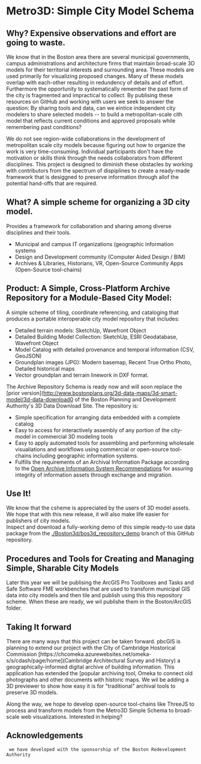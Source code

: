 # Metro3D: Simple City Model Schema
## Why? Expensive observations and effort are going to waste.
<p>We know that in the Boston area there are several municipal governments, campus administrations and architecture firms that maintain broad-scale 3D models for their territorial interests and surrounding area.  These models are used primarily for visualizing proposed changes.  Many of these models overlap with each-other resulting in redundency of details and of effort.  Furthermore the opportunity to systematically remember the past form of the city is fragmented and impractical to collect.  
By publising these resources on GitHub and working with users we seek to answer the question: By sharing tools and data, can we eintice independent city modelers to share selected models -- to build a metropolitan-scale cith model that reflects current conditions and approved proposals while remembering past conditions? 

We do not see region-wide collaborations in the development of metropolitan scale city models because figuring out how to organize the work is very time-consuming.  Individual participants don't have the motivation or skills think through the needs collaborators from different disciplines. This project is designed to diminish these obstacles by working with contributors from the spectrum of dispiplines to create a ready-made framework that is desiggned to preserve information through allof the potential hand-offs that are required. 
  
## What?  A simple scheme for organizing a 3D city model.  

Provides a framework for collaboration and sharing among diverse disciplines and their tools.

  * Municipal and campus IT organizations (geographic information systems
  * Design and Development community (Computer Aided Design / BIM)
  * Archives & Libraries, Historians, VR, Open-Source Community Apps  (Open-Source tool-chains) 

## Product: A Simple, Cross-Platform Archive Repository for a Module-Based City Model:</h2>
A simple scheme of tiling, coordinate referencing, and cataloging that produces a portable interoperable city model repository that includes:</p>
  * Detailed terrain models: SketchUp, Wavefront Object
   * Detailed Building Model Collection: SketchUp, ESRI Geodatabase, Wavefront Object
   * Model Catalog with detailed provenance and temporal information (CSV, GeoJSON) 
   * Groundplan images (JPG): Modern basemap, Recent True Ortho Photo, Detailed historical maps 
   * Vector groundplan and terrain linework in DXF format.

The Archive Repository Schema is ready now and will soon replace the [prior version](http://www.bostonplans.org/3d-data-maps/3d-smart-model/3d-data-download0 of the Boston Planning and Development Authority's 3D Data Download Site. The repository is:
   * Simple specification for arranging data embedded with a complete catalog 
   * Easy to access for interactively assembly of any portion of the city-model in commercial 3D modeling tools
   * Easy to apply automated tools for assembling and performing wholesale visualiations and workflows using commercial or open-source tool-chains including geographic information systems.
   * Fulfills the requirements of an Archival Information Package according to the [Open Archive Information System Recommendations](https://en.wikipedia.org/wiki/Open_Archival_Information_System) for assuring integrity of information assets through exchange and migration.  

## Use It!
We know that the csheme is appreciated by the users of 3D model assets.  We hope that with this new release, it will also make life easier for publishers of city models.   
Inspect and download a fully-working demo of this simple ready-to use data package from the [./Boston3d/bos3d_repository_demo](Boston3d/bos3d_repository_demo) branch of this GitHub repository.

## Procedures and Tools for Creating and Managing Simple, Sharable City Models  
Later this year we will be publising the ArcGIS Pro Toolboxes and Tasks and Safe Software FME workbenches that are used to transform municipal GIS data into city models and then tile and publish using this this repository scheme.  When these are ready, we wil  publishe them in the Boston/ArcGIS folder. 

## Taking It forward
<p>There are many ways that this project can be taken forward.  pbcGIS is planning  to extend our project with the City of Cambridge Hostorical Commission [https://chcomeka.azurewebsites.net/omeka-s/s/cdash/page/home](Cambridge Architectural Survey and History) a geographically-informed digital archive of building information.  This application has extended the [popular archiving tool, Omeka to connect old photographs and other documents with historic maps. We wil be adding a 3D previewer to show how easy it is for "traditional" archival tools to preserve 3D models.  

Along the way, we hope to develop open-source tool-chains like ThreeJS to process and transform models from the Metro3D Simple Schema to broad-scale web visualizations.  Interested in helping?   

## Acknowledgements
     we have developed with the sponsorship of the Boston Redevelopment Authority 
